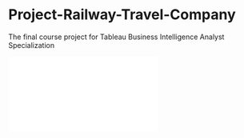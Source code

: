 # Project-Railway-Travel-Company
The final course project for Tableau Business Intelligence Analyst Specialization

[![Tableau Dashboard](README.md)](https://public.tableau.com/views/RailwayTravelCompanyAnalysis_17286656449670/Dashboard1?:language=en-US&:sid=&:redirect=auth&:display_count=n&:origin=viz_share_link)
